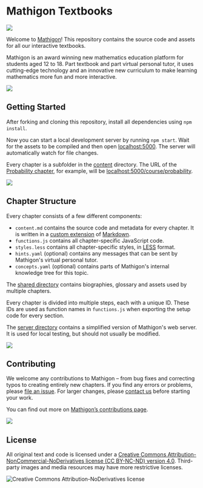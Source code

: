 # Mathigon Textbooks

![](https://mathigon.org/images/hero.png)

Welcome to [Mathigon](https://mathigon.org)! This repository contains the source
code and assets for all our interactive textbooks.

Mathigon is an award winning new mathematics education platform for students
aged 12 to 18. Part textbook and part virtual personal tutor, it uses
cutting-edge technology and an innovative new curriculum to make learning
mathematics more fun and more interactive.

![](https://mathigon.org/images/unused/divider-1.png)


## Getting Started

After forking and cloning this repository, install all dependencies using
`npm install`.

Now you can start a local development server by running `npm start`. Wait for
the assets to be compiled and then open [localhost:5000](http://localhost:5000).
The server will automatically watch for file changes.

Every chapter is a subfolder in the [content](content) directory. The URL of the
[Probability chapter](content/probability), for example, will be
[localhost:5000/course/probability](http://localhost:5000/course/probability).

![](https://mathigon.org/images/unused/divider-2.png)


## Chapter Structure

Every chapter consists of a few different components:

* `content.md` contains the source code and metadata for every chapter. It is
  written in a [custom extension](https://github.com/mathigon/textbooks/wiki/content.md)
  of [Markdown](https://github.com/adam-p/markdown-here/wiki/Markdown-Cheatsheet).
* `functions.js` contains all chapter-specific JavaScript code.
* `styles.less` contains all chapter-specific styles, in
  [LESS](http://lesscss.org/) format.
* `hints.yaml` (optional) contains any messages that can be sent by Mathigon's
  virtual personal tutor.
* `concepts.yaml` (optional) contains parts of Mathigon's internal knowledge
  tree for this topic.

The [shared directory](content/shared) contains biographies, glossary and assets
used by multiple chapters.

Every chapter is divided into multiple steps, each with a unique ID. These IDs
are used as function names in `functions.js` when exporting the setup code
for every section.

The [server directory](server) contains a simplified version of Mathigon's web
server. It is used for local testing, but should not usually be modified.

![](https://mathigon.org/images/unused/divider-3.png)


## Contributing

We welcome any contributions to Mathigon – from bug fixes and correcting typos
to creating entirely new chapters. If you find any errors or problems, please
[file an issue](https://github.com/mathigon/textbooks/issues). For larger
changes, please [contact us](mailto:dev@mathigon.org) before starting your work.

You can find out more on [Mathigon’s contributions
page](https://mathigon.org/contribute).

![](https://mathigon.org/images/unused/divider-4.png)


## License

All original text and code is licensed under a [Creative Commons
Attribution-NonCommercial-NoDerivatives license (CC BY-NC-ND)
version 4.0](https://spdx.org/licenses/CC-BY-NC-ND-4.0.html). Third-party images
and media resources may have more restrictive licenses.

![Creative Commons Attribution-NoDerivatives
license](https://licensebuttons.net/l/by-nc-nd/4.0/88x31.png "CC BY-NC-SA")
